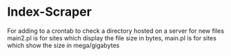 # Index-Scraper
For adding to a crontab to check a directory hosted on a server for new files
main2.pl is for sites which display the file size in bytes, main.pl is for sites which show the size in mega/gigabytes
